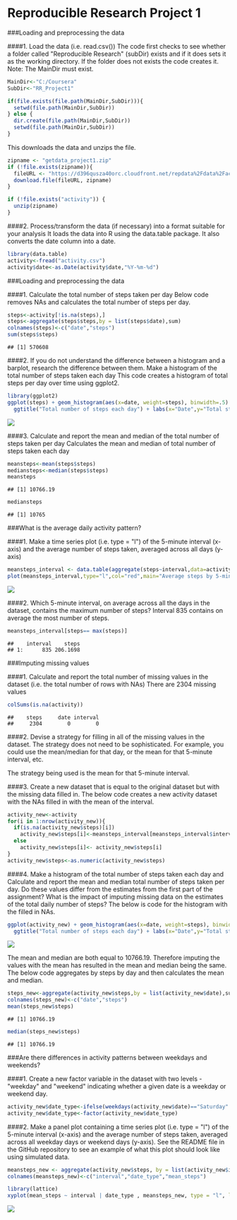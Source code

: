 # Reproducible Research Project 1

###Loading and preprocessing the data

####1. Load the data (i.e. read.csv())
The code first checks to see whether a folder called "Reproducible Research" (subDir) exists and if it does sets
it as the working directory. If the folder does not exists the code creates it. Note: The MainDir must exist.

```r
MainDir<-"C:/Coursera"
SubDir<-"RR_Project1"

if(file.exists(file.path(MainDir,SubDir))){
  setwd(file.path(MainDir,SubDir))
} else {
  dir.create(file.path(MainDir,SubDir))
  setwd(file.path(MainDir,SubDir))
}
```

This downloads the data and unzips the file.

```r
zipname <- "getdata_project1.zip"
if (!file.exists(zipname)){
  fileURL <- "https://d396qusza40orc.cloudfront.net/repdata%2Fdata%2Factivity.zip"
  download.file(fileURL, zipname)
}  

if (!file.exists("activity")) { 
  unzip(zipname) 
}
```

####2. Process/transform the data (if necessary) into a format suitable for your analysis
It loads the data into R using the data.table package. It also converts the date column into a date.

```r
library(data.table)
activity<-fread("activity.csv")
activity$date<-as.Date(activity$date,"%Y-%m-%d")
```


###Loading and preprocessing the data

####1. Calculate the total number of steps taken per day
Below code removes NAs and calculates the total number of steps per day.  

```r
steps<-activity[!is.na(steps),]
steps<-aggregate(steps$steps,by = list(steps$date),sum)
colnames(steps)<-c("date","steps")
sum(steps$steps)
```

```
## [1] 570608
```

####2. If you do not understand the difference between a histogram and a barplot, research the difference between them. Make a histogram of the total number of steps taken each day
This code creates a histogram of total steps per day over time using ggplot2.

```r
library(ggplot2)
ggplot(steps) + geom_histogram(aes(x=date, weight=steps), binwidth=.5) + 
  ggtitle("Total number of steps each day") + labs(x="Date",y="Total steps per day") 
```

![](PA1_template_files/figure-html/unnamed-chunk-5-1.png)<!-- -->

####3. Calculate and report the mean and median of the total number of steps taken per day
Calculates the mean and median of total number of steps taken each day

```r
meansteps<-mean(steps$steps)
mediansteps<-median(steps$steps)
meansteps
```

```
## [1] 10766.19
```

```r
mediansteps
```

```
## [1] 10765
```


###What is the average daily activity pattern?

####1. Make a time series plot (i.e. type = "l") of the 5-minute interval (x-axis) and the average number of steps taken, averaged across all days (y-axis)

```r
meansteps_interval <- data.table(aggregate(steps~interval,data=activity[!is.na(steps),],FUN=mean))
plot(meansteps_interval,type="l",col="red",main="Average steps by 5-minute intervals",xlab="5 minute intervals",ylab="Mean of steps")
```

![](PA1_template_files/figure-html/unnamed-chunk-7-1.png)<!-- -->

####2. Which 5-minute interval, on average across all the days in the dataset, contains the maximum number of steps?
Interval 835 contains on average the most number of steps.

```r
meansteps_interval[steps== max(steps)]
```

```
##    interval    steps
## 1:      835 206.1698
```


###Imputing missing values

####1. Calculate and report the total number of missing values in the dataset (i.e. the total number of rows with NAs)
There are  2304 missing values

```r
colSums(is.na(activity))
```

```
##    steps     date interval 
##     2304        0        0
```

####2. Devise a strategy for filling in all of the missing values in the dataset. The strategy does not need to be sophisticated. For example, you could use the mean/median for that day, or the mean for that 5-minute interval, etc.

The strategy being used is the mean for that 5-minute interval.

####3. Create a new dataset that is equal to the original dataset but with the missing data filled in.
The below code creates a new activity dataset with the NAs filled in with the mean of the interval.

```r
activity_new<-activity
for(i in 1:nrow(activity_new)){
  if(is.na(activity_new$steps)[i])
    activity_new$steps[i]<-meansteps_interval[meansteps_interval$interval %in% activity_new$interval[i],c("steps"),with=FALSE]
  else 
    activity_new$steps[i]<- activity_new$steps[i]
}
activity_new$steps<-as.numeric(activity_new$steps)
```

####4. Make a histogram of the total number of steps taken each day and Calculate and report the mean and median total number of steps taken per day. Do these values differ from the estimates from the first part of the assignment? What is the impact of imputing missing data on the estimates of the total daily number of steps?
The below is code for the histogram with the filled in NAs.

```r
ggplot(activity_new) + geom_histogram(aes(x=date, weight=steps), binwidth=.5) + 
  ggtitle("Total number of steps each day") + labs(x="Date",y="Total steps per day") 
```

![](PA1_template_files/figure-html/unnamed-chunk-11-1.png)<!-- -->

The mean and median are both equal to 10766.19. Therefore imputing the values with the mean has resulted in the mean and median being the same. The below code aggregates by steps by day and then calculates the mean and median.

```r
steps_new<-aggregate(activity_new$steps,by = list(activity_new$date),sum)
colnames(steps_new)<-c("date","steps")
mean(steps_new$steps)
```

```
## [1] 10766.19
```

```r
median(steps_new$steps)
```

```
## [1] 10766.19
```


###Are there differences in activity patterns between weekdays and weekends?

####1. Create a new factor variable in the dataset with two levels - "weekday" and "weekend" indicating whether a given date is a weekday or weekend day.

```r
activity_new$date_type<-ifelse(weekdays(activity_new$date)=="Saturday"|weekdays(activity_new$date)=="Sunday","Weekend","Weekday")
activity_new$date_type<-factor(activity_new$date_type)
```

####2. Make a panel plot containing a time series plot (i.e. type = "l") of the 5-minute interval (x-axis) and the average number of steps taken, averaged across all weekday days or weekend days (y-axis). See the README file in the GitHub repository to see an example of what this plot should look like using simulated data.

```r
meansteps_new <- aggregate(activity_new$steps, by = list(activity_new$interval, activity_new$date_type),mean)
colnames(meansteps_new)<-c("interval","date_type","mean_steps")

library(lattice)
xyplot(mean_steps ~ interval | date_type , meansteps_new, type = "l", layout = c(1, 2),xlab = "Interval", ylab = "Number of steps")
```

![](PA1_template_files/figure-html/unnamed-chunk-14-1.png)<!-- -->

